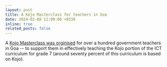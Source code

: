 ```yaml
---
layout: post
title: A Kojo Masterclass for teachers in Goa
date: 2024-02-08 12:09:00 +0530
inline: true
related_posts: false
---
```


A [Kojo Masterclass was orginised](https://www.linkedin.com/feed/update/urn:li:activity:7166402826057838595) for over a hundred government teachers in Goa -- to support them in effectively teaching the Kojo portion of the ICT curriculum for grade 7 (around seventy percent of this curriculum is based on Kojo).

